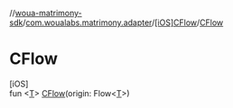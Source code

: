 //[woua-matrimony-sdk](../../../index.md)/[com.woualabs.matrimony.adapter](../index.md)/[[iOS]CFlow](index.md)/[CFlow](-c-flow.md)

# CFlow

[iOS]\
fun <[T](index.md)> [CFlow](-c-flow.md)(origin: Flow<[T](index.md)>)

